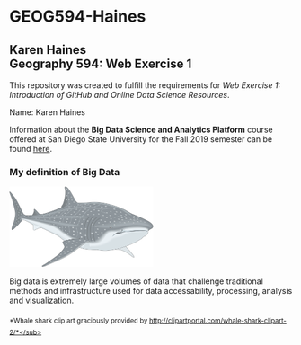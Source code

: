 # GEOG594-Haines
## Karen Haines <br> Geography 594:  Web Exercise 1

This repository was created to fulfill the requirements for *Web Exercise 1: Introduction of GitHub and Online Data Science Resources*.

Name: Karen Haines

Information about the **Big Data Science and Analytics Platform** course offered at San Diego State University for the Fall 2019 semester can be found [here](https://map.sdsu.edu/bigdata/).

### My definition of Big Data
<img src="./WhaleSharkLogo.png" width=256>  

Big data is extremely large volumes of data that challenge traditional methods and infrastructure used for data accessability, processing, analysis and visualization.  

<sub> *Whale shark clip art graciously provided by http://clipartportal.com/whale-shark-clipart-2/*</sub>
